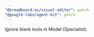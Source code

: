 ```yaml
---
"@breadboard-ai/visual-editor": patch
"@google-labs/agent-kit": patch
---
```


Ignore blank tools in Model (Specialist).
